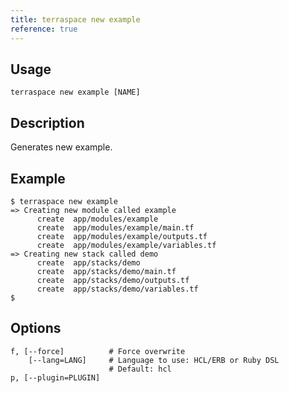 ```yaml
---
title: terraspace new example
reference: true
---
```


## Usage

    terraspace new example [NAME]

## Description

Generates new example.

## Example

    $ terraspace new example
    => Creating new module called example
          create  app/modules/example
          create  app/modules/example/main.tf
          create  app/modules/example/outputs.tf
          create  app/modules/example/variables.tf
    => Creating new stack called demo
          create  app/stacks/demo
          create  app/stacks/demo/main.tf
          create  app/stacks/demo/outputs.tf
          create  app/stacks/demo/variables.tf
    $


## Options

```
f, [--force]          # Force overwrite
    [--lang=LANG]     # Language to use: HCL/ERB or Ruby DSL
                      # Default: hcl
p, [--plugin=PLUGIN]  
```

